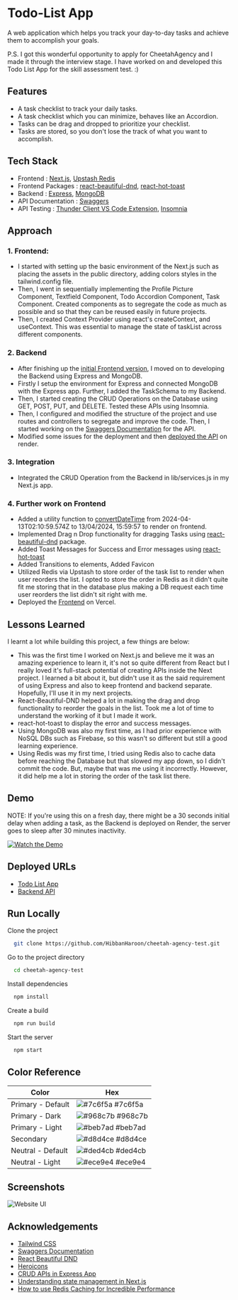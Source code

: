 # Todo-List App

A web application which helps you track your day-to-day tasks and achieve them to accomplish your goals. 

P.S. I got this wonderful opportunity to apply for CheetahAgency and I made it through the interview stage. I have worked on and developed this Todo List App for the skill assessment test. :)
## Features

- A task checklist to track your daily tasks.
- A task checklist which you can minimize, behaves like an Accordion.
- Tasks can be drag and dropped to prioritize your checklist. 
- Tasks are stored, so you don't lose the track of what you want to accomplish.


## Tech Stack

- Frontend : [Next.js](https://nextjs.org/), [Upstash Redis](https://upstash.com/)
- Frontend Packages : [react-beautiful-dnd](https://www.npmjs.com/package/react-beautiful-dnd), [react-hot-toast](https://www.npmjs.com/package/react-hot-toast)
- Backend : [Express](https://expressjs.com/), [MongoDB](https://www.mongodb.com/atlas)
- API Documentation : [Swaggers](https://swagger.io/)
- API Testing : [Thunder Client VS Code Extension](https://www.thunderclient.com/), [Insomnia](https://insomnia.rest/)
## Approach

### 1. Frontend: 
- I started with setting up the basic environment of the Next.js such as placing the assets in the public directory, adding colors styles in the tailwind.config file. 
- Then, I went in sequentially implementing the Profile Picture Component, Textfield Component, Todo Accordion Component, Task Component. Created components as to segregate the code as much as possible and so that they can be reused easily in future projects.
- Then, I created Context Provider using react's createContext, and useContext. This was essential to manage the state of taskList across different components. 

### 2. Backend
- After finishing up the [initial Frontend version](https://github.com/HibbanHaroon/cheetah-agency-test/releases/tag/frontend), I moved on to developing the Backend using Express and MongoDB.
- Firstly I setup the environment for Express and connected MongoDB with the Express app. Further, I added the TaskSchema to my Backend. 
- Then, I started creating the CRUD Operations on the Database using GET, POST, PUT, and DELETE. Tested these APIs using Insomnia. 
- Then, I configured and modified the structure of the project and use routes and controllers to segregate and improve the code. Then, I started working on the [Swaggers Documentation](https://todo-list-api-baq9.onrender.com/docs) for the API. 
- Modified some issues for the deployment and then [deployed the API](https://todo-list-api-baq9.onrender.com/) on render.

### 3. Integration
- Integrated the CRUD Operation from the Backend in lib/services.js in my Next.js app. 

### 4. Further work on Frontend 
- Added a utility function to [convertDateTime](https://github.com/HibbanHaroon/cheetah-agency-test/blob/main/src/utils/convertDateTime.js) from 2024-04-13T02:10:59.574Z to 13/04/2024, 15:59:57 to render on frontend. 
- Implemented Drag n Drop functionality for dragging Tasks using [react-beautiful-dnd](https://www.npmjs.com/package/react-beautiful-dnd) package. 
- Added Toast Messages for Success and Error messages using [react-hot-toast](https://www.npmjs.com/package/react-hot-toast)
- Added Transitions to elements, Added Favicon
- Utilized Redis via Upstash to store order of the task list to render when user reorders the list. I opted to store the order in Redis as it didn't quite fit me storing that in the database plus making a DB request each time user reorders the list didn't sit right with me. 
- Deployed the [Frontend](https://cheetah-agency-test-oi7b8wd7d-hibbanharoons-projects.vercel.app/) on Vercel. 
## Lessons Learned

I learnt a lot while building this project, a few things are below:
- This was the first time I worked on Next.js and believe me it was an amazing experience to learn it, it's not so quite different from React but I really loved it's full-stack potential of creating APIs inside the Next project. I learned a bit about it, but didn't use it as the said requirement of using Express and also to keep frontend and backend separate. Hopefully, I'll use it in my next projects.
- React-Beautiful-DND helped a lot in making the drag and drop functionality to reorder the goals in the list. Took me a lot of time to understand the working of it but I made it work. 
- react-hot-toast to display the error and success messages. 
- Using MongoDB was also my first time, as I had prior experience with NoSQL DBs such as Firebase, so this wasn't so different but still a good learning experience. 
- Using Redis was my first time, I tried using Redis also to cache data before reaching the Database but that slowed my app down, so I didn't commit the code. But, maybe that was me using it incorrectly. However, it did help me a lot in storing the order of the task list there. 

## Demo

NOTE: If you're using this on a fresh day, there might be a 30 seconds initial delay when adding a task, as the Backend is deployed on Render, the server goes to sleep after 30 minutes inactivity.

[![Watch the Demo](https://imgur.com/6HEE4zi)](https://youtu.be/vylDUN3rMcw)


## Deployed URLs
- [Todo List App](https://cheetah-agency-test.vercel.app/)
- [Backend API](https://todo-list-api-baq9.onrender.com/docs)
## Run Locally

Clone the project

```bash
  git clone https://github.com/HibbanHaroon/cheetah-agency-test.git
```

Go to the project directory

```bash
  cd cheetah-agency-test
```

Install dependencies

```bash
  npm install
```
Create a build

```bash
  npm run build
```

Start the server

```bash
  npm start
```
## Color Reference

| Color             | Hex                                                                |
| ----------------- | ------------------------------------------------------------------ |
| Primary - Default | ![#7c6f5a](https://via.placeholder.com/10/7c6f5a?text=+) #7c6f5a |
| Primary - Dark | ![#968c7b](https://via.placeholder.com/10/968c7b?text=+) #968c7b |
| Primary - Light | ![#beb7ad](https://via.placeholder.com/10/beb7ad?text=+) #beb7ad |
| Secondary | ![#d8d4ce](https://via.placeholder.com/10/d8d4ce?text=+) #d8d4ce |
| Neutral - Default | ![#ded4cb](https://via.placeholder.com/10/ded4cb?text=+) #ded4cb |
| Neutral - Light | ![#ece9e4](https://via.placeholder.com/10/ece9e4?text=+) #ece9e4 |

## Screenshots

![Website UI](https://i.imgur.com/6HEE4zi.png)


## Acknowledgements

- [Tailwind CSS](https://tailwindcss.com/docs/)
- [Swaggers Documentation](https://swagger.io/docs/specification/basic-structure/)
- [React Beautiful DND](https://github.com/atlassian/react-beautiful-dnd)
- [Heroicons](https://heroicons.com/outline)
- [CRUD APIs in Express App](https://www.youtube.com/watch?v=_7UQPve99r4&ab_channel=freeCodeCamp.org)
- [Understanding state management in Next.js](https://blog.logrocket.com/guide-state-management-next-js/)
- [How to use Redis Caching for Incredible Performance](https://www.youtube.com/watch?v=-5RTyEim384&t=325s&ab_channel=Joshtriedcoding)
